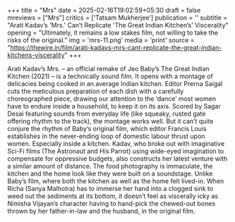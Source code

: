 +++
title = "Mrs"
date = 2025-02-16T19:02:59+05:30
draft = false
mreviews = ["Mrs"]
critics = ['Tatsam Mukherjee']
publication = ''
subtitle = "Arati Kadav’s 'Mrs.' Can’t Replicate 'The Great Indian Kitchen’s' Viscerality"
opening = "Ultimately, it remains a low stakes film, not willing to take the risks of the original."
img = 'mrs-11.png'
media = 'print'
source = "https://thewire.in/film/arati-kadavs-mrs-cant-replicate-the-great-indian-kitchens-viscerality"
+++

Arati Kadav’s Mrs. – an official remake of Jeo Baby’s The Great Indian Kitchen (2021) – is a technically sound film. It opens with a montage of delicacies being cooked in an average Indian kitchen. Editor Prerna Saigal cuts the meticulous preparation of each dish with a carefully choreographed piece, drawing our attention to the ‘dance’ most women have to endure inside a household, to keep it on its axis. Scored by Sagar Desai featuring sounds from everyday life (like squeaky, rusted gate offering rhythm to the track), the montage works well. But it can’t quite conjure the rhythm of Baby’s original film, which editor Francis Louis establishes in the never-ending loop of domestic labour thrust upon women. Especially inside a kitchen. Kadav, who broke out with imaginative Sci-Fi films (The Astronaut and His Parrot) using wide-eyed imagination to compensate for oppressive budgets, also constructs her latest venture with a similar amount of distance. The food photography is immaculate, the kitchen and the home look like they were built on a soundstage. Unlike Baby’s film, where both the kitchen as well as the home felt lived-in. When Richa (Sanya Malhotra) has to immerse her hand into a clogged sink to weed out the sediments at its bottom, it doesn’t feel as viscerally icky as Nimisha Vijayan’s character having to hand-pick the chewed-out bones thrown by her father-in-law and the husband, in the original film.
